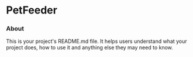 PetFeeder
=========

### About

This is your project's README.md file. It helps users understand what your
project does, how to use it and anything else they may need to know.